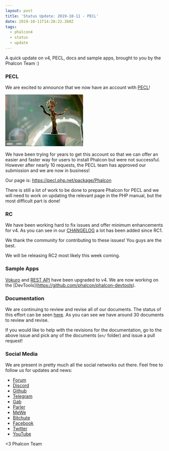 ```yaml
---
layout: post
title: 'Status Update: 2019-10-11 - PECL'
date: 2019-10-11T14:28:22.260Z
tags:
  - phalcon4
  - status
  - update
---
```

A quick update on v4, PECL, docs and sample apps, brought to you by the Phalcon Team :)

<!--more-->

### PECL

We are excited to announce that we now have an account with [PECL](https://pecl.php.net/)! 

![](/assets/files/groot.gif)

We have been trying for years to get this account so that we can offer an easier and faster way for users to install Phalcon but were not successful. However after nearly 10 requests, the PECL team has approved our submission and we are now in business!

Our page is: <https://pecl.php.net/package/Phalcon>

There is still a lot of work to be done to prepare Phalcon for PECL and we will need to work on updating the relevant page in the PHP manual, but the most difficult part is done!

### RC

We have been working hard to fix issues and offer minimum enhancements for v4. As you can see in our [CHANGELOG](https://github.com/phalcon/cphalcon/blob/4.0.x/CHANGELOG-4.0.md) a lot has been added since RC1.

We thank the community for contributing to these issues! You guys are the best.

We will be releasing RC2 most likely this week coming.

### Sample Apps

[Vokuro](https://github.com/phalcon/vokuro) and [REST API](https://github.com/phalcon/rest-api) have been upgraded to v4. We are now working on the \[DevTools](https://github.com/phalcon/phalcon-devtools).

### Documentation

We are continuing to review and revise all of our documents. The status of this effort can be seen [here](https://github.com/phalcon/docs/issues/2322). As you can see we have around 30 documents to review and revise.

If you would like to help with the revisions for the documentation, go to the above issue and pick any of the documents (`en/` folder) and issue a pull request!

### Social Media

We are present in pretty much all the social networks out there. Feel free to follow us for updates and news:

* [Forum](https://phalcon.link/forum)
* [Discord](https://phalcon.link/discord)
* [Github](https://phalcon.link/github)
* [Telegram](https://phalcon.link/telegram)
* [Gab](https://phalcon.link/gab)
* [Parler](https://phalcon.link/parler)
* [MeWe](https://phalcon.link/mewe)
* [Bitchute](https://phalcon.link/bitchute)
* [Facebook](https://phalcon.link/fb)
* [Twitter](https://phalcon.link/t)
* [YouTube](https://phalcon.link/youtube)

<3 Phalcon Team
